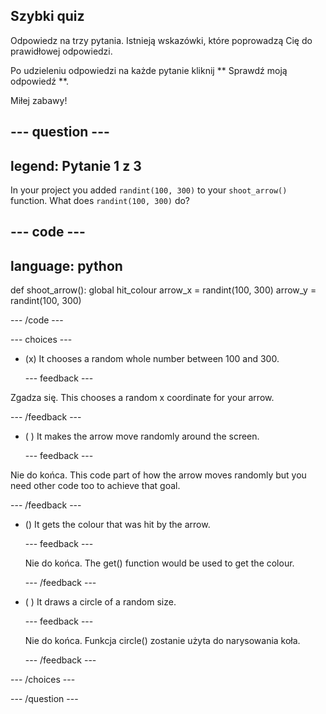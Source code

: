 ## Szybki quiz

Odpowiedz na trzy pytania. Istnieją wskazówki, które poprowadzą Cię do prawidłowej odpowiedzi.

Po udzieleniu odpowiedzi na każde pytanie kliknij ** Sprawdź moją odpowiedź **.

Miłej zabawy!

--- question ---
---
legend: Pytanie 1 z 3
---
In your project you added `randint(100, 300)` to your `shoot_arrow()` function. What does `randint(100, 300)` do?

--- code ---
---
language: python
---

def shoot_arrow(): global hit_colour arrow_x = randint(100, 300) arrow_y = randint(100, 300)

--- /code ---

--- choices ---

- (x) It chooses a random whole number between 100 and 300.

  --- feedback ---

Zgadza się. This chooses a random x coordinate for your arrow.

  --- /feedback ---

- ( ) It makes the arrow move randomly around the screen.

  --- feedback ---

Nie do końca. This code part of how the arrow moves randomly but you need other code too to achieve that goal.

  --- /feedback ---

- () It gets the colour that was hit by the arrow.

  --- feedback ---

  Nie do końca. The get() function would be used to get the colour.

  --- /feedback ---

- ( ) It draws a circle of a random size.

  --- feedback ---

  Nie do końca. Funkcja circle() zostanie użyta do narysowania koła.

  --- /feedback ---

--- /choices ---

--- /question ---
